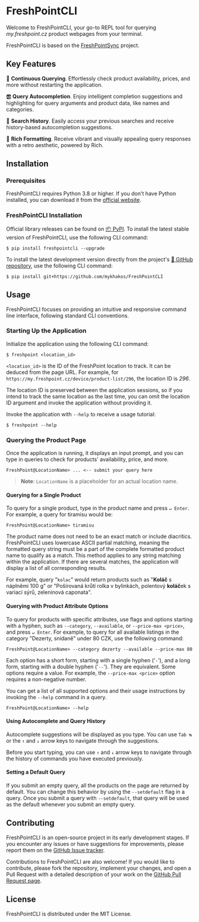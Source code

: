 # FreshPointCLI
Welcome to FreshPointCLI, your go-to REPL tool for querying *my.freshpoint.cz*
product webpages from your terminal.

FreshPointCLI is based on the [FreshPointSync](https://freshpointsync.readthedocs.io)
project.

## Key Features

🔎 **Continuous Querying**. Effortlessly check product availability, prices,
and more without restarting the application.

🆎 **Query Autocompletion**. Enjoy intelligent completion suggestions and
highlighting for query arguments and product data, like names and categories.

📜 **Search History**. Easily access your previous searches and receive
history-based autocompletion suggestions.

💎 **Rich Formatting**. Receive vibrant and visually appealing query responses
with a retro aesthetic, powered by Rich.

## Installation

### Prerequisites

FreshPointCLI requires Python 3.8 or higher. If you don't have Python installed,
you can download it from the [official website](<https://www.python.org/downloads/>).

### FreshPointCLI Installation

Official library releases can be found on
[📦 PyPI](<https://pypi.org/project/freshpointcli/>). To install
the latest stable version of FreshPointCLI, use the following CLI command:

```console
$ pip install freshpointcli --upgrade
```

To install the latest development version directly from the project's
[📁 GitHub repository](https://github.com/mykhakos/FreshPointCLI>), use
the following CLI command:

```console
$ pip install git+https://github.com/mykhakos/FreshPointCLI
```

## Usage

FreshPointCLI focuses on providing an intuitive and responsive command line
interface, following standard CLI conventions.

### Starting Up the Application

Initialize the application using the following CLI command:

```console
$ freshpoint <location_id>
```

`<location_id>` is the ID of the FreshPoint location to track. It can be deduced
from the page URL. For example, for `https://my.freshpoint.cz/device/product-list/296`,
the location ID is *296*.

The location ID is preserved between the application sessions, so if you intend
to track the same location as the last time, you can omit the location ID argument
and invoke the application without providing it.

Invoke the application with `--help` to receive a usage tutorial:

```console
$ freshpoint --help
```

### Querying the Product Page

Once the application is running, it displays an input prompt, and you can type
in queries to check for products' availability, price, and more.

```console
FreshPoint@LocationName> ... <-- submit your query here
```

> **Note**: `LocationName` is a placeholder for an actual location name.

#### Querying for a Single Product

To query for a single product, type in the product name and press `↵ Enter`.
For example, a query for tiramisu would be:

```console
FreshPoint@LocationName> tiramisu 
```

The product name does not need to be an exact match or include diacritics.
FreshPointCLI uses lowercase ASCII partial matching, meaning the formatted query
string must be a part of the complete formatted product name to qualify as a match.
This method applies to any string matching within the application. If there are
several matches, the application will display a list of all corresponding results.

For example, query "`kolac`" would return products such as
"**Koláč** s náplněmi 100 g" or "Pošírovaná krůtí rolka v bylinkách,
polentový **koláč**ek s variací sýrů, zeleninová caponata".

#### Querying with Product Attribute Options

To query for products with specific attributes, use flags and options starting
with a hyphen, such as `--category`, `--available`, or `--price-max <price>`,
and press `↵ Enter`. For example, to query for all available listings in
the category "Dezerty, snídaně" under 80 CZK, use the following command:

```console
FreshPoint@LocationName> --category dezerty --available --price-max 80
```

Each option has a short form, starting with a single hyphen ('`-`'), and a long
form, starting with a double hyphen ('`--`'). They are equivalent. Some options
require a value. For example, the `--price-max <price>` option requires
a non-negative number.

You can get a list of all supported options and their usage instructions by
invoking the `--help` command in a query.

```console
FreshPoint@LocationName> --help
```

#### Using Autocomplete and Query History

Autocomplete suggestions will be displayed as you type. You can use `Tab ↹` or
the `↑` and `↓` arrow keys to navigate through the suggestions.

Before you start typing, you can use `↑` and `↓` arrow keys to navigate through
the history of commands you have executed previously.

#### Setting a Default Query

If you submit an empty query, all the products on the page are returned by default.
You can change this behavior by using the `--setdefault` flag in a query. Once you
submit a query with `--setdefault`, that query will be used as the default whenever
you submit an empty query.

## Contributing

FreshPointCLI is an open-source project in its early development stages. If you
encounter any issues or have suggestions for improvements, please report them on
the [GitHub Issue tracker](https://github.com/mykhakos/FreshPointCLI/issues).

Contributions to FreshPointCLI are also welcome! If you would like
to contribute, please fork the repository, implement your changes, and open
a Pull Request with a detailed description of your work on the
[GitHub Pull Request page](https://github.com/mykhakos/FreshPointCLI/pulls).

## License

FreshPointCLI is distributed under the MIT License.
